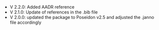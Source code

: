 - V 2.2.0: Added AADR reference
- V 2.1.0: Update of references in the .bib file
- V 2.0.0: updated the package to Poseidon v2.5 and adjusted the .janno file accordingly
